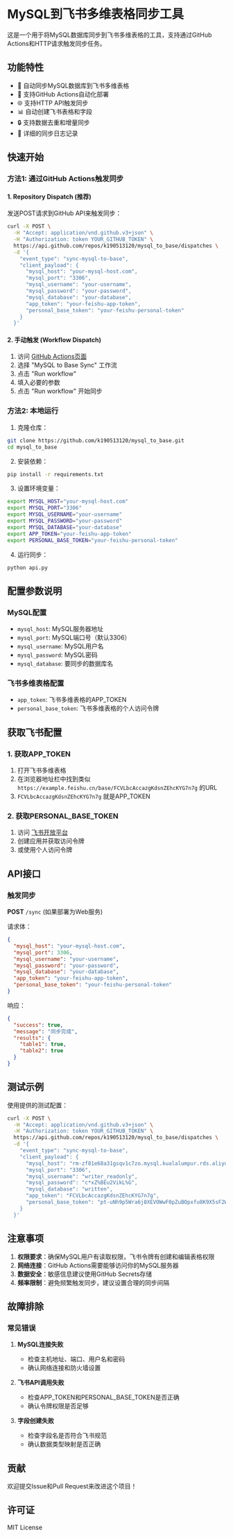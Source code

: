 # MySQL到飞书多维表格同步工具

这是一个用于将MySQL数据库同步到飞书多维表格的工具，支持通过GitHub Actions和HTTP请求触发同步任务。

## 功能特性

- 🔄 自动同步MySQL数据库到飞书多维表格
- 🚀 支持GitHub Actions自动化部署
- 🌐 支持HTTP API触发同步
- 📊 自动创建飞书表格和字段
- 🔒 支持数据去重和增量同步
- 📝 详细的同步日志记录

## 快速开始

### 方法1: 通过GitHub Actions触发同步

#### 1. Repository Dispatch (推荐)

发送POST请求到GitHub API来触发同步：

```bash
curl -X POST \
  -H "Accept: application/vnd.github.v3+json" \
  -H "Authorization: token YOUR_GITHUB_TOKEN" \
  https://api.github.com/repos/k190513120/mysql_to_base/dispatches \
  -d '{
    "event_type": "sync-mysql-to-base",
    "client_payload": {
      "mysql_host": "your-mysql-host.com",
      "mysql_port": "3306",
      "mysql_username": "your-username",
      "mysql_password": "your-password",
      "mysql_database": "your-database",
      "app_token": "your-feishu-app-token",
      "personal_base_token": "your-feishu-personal-token"
    }
  }'
```

#### 2. 手动触发 (Workflow Dispatch)

1. 访问 [GitHub Actions页面](https://github.com/k190513120/mysql_to_base/actions)
2. 选择 "MySQL to Base Sync" 工作流
3. 点击 "Run workflow"
4. 填入必要的参数
5. 点击 "Run workflow" 开始同步

### 方法2: 本地运行

1. 克隆仓库：
```bash
git clone https://github.com/k190513120/mysql_to_base.git
cd mysql_to_base
```

2. 安装依赖：
```bash
pip install -r requirements.txt
```

3. 设置环境变量：
```bash
export MYSQL_HOST="your-mysql-host.com"
export MYSQL_PORT="3306"
export MYSQL_USERNAME="your-username"
export MYSQL_PASSWORD="your-password"
export MYSQL_DATABASE="your-database"
export APP_TOKEN="your-feishu-app-token"
export PERSONAL_BASE_TOKEN="your-feishu-personal-token"
```

4. 运行同步：
```bash
python api.py
```

## 配置参数说明

### MySQL配置
- `mysql_host`: MySQL服务器地址
- `mysql_port`: MySQL端口号（默认3306）
- `mysql_username`: MySQL用户名
- `mysql_password`: MySQL密码
- `mysql_database`: 要同步的数据库名

### 飞书多维表格配置
- `app_token`: 飞书多维表格的APP_TOKEN
- `personal_base_token`: 飞书多维表格的个人访问令牌

## 获取飞书配置

### 1. 获取APP_TOKEN
1. 打开飞书多维表格
2. 在浏览器地址栏中找到类似 `https://example.feishu.cn/base/FCVLbcAccazgKdsnZEhcKYG7n7g` 的URL
3. `FCVLbcAccazgKdsnZEhcKYG7n7g` 就是APP_TOKEN

### 2. 获取PERSONAL_BASE_TOKEN
1. 访问 [飞书开放平台](https://open.feishu.cn/)
2. 创建应用并获取访问令牌
3. 或使用个人访问令牌

## API接口

### 触发同步

**POST** `/sync` (如果部署为Web服务)

请求体：
```json
{
  "mysql_host": "your-mysql-host.com",
  "mysql_port": 3306,
  "mysql_username": "your-username",
  "mysql_password": "your-password",
  "mysql_database": "your-database",
  "app_token": "your-feishu-app-token",
  "personal_base_token": "your-feishu-personal-token"
}
```

响应：
```json
{
  "success": true,
  "message": "同步完成",
  "results": {
    "table1": true,
    "table2": true
  }
}
```

## 测试示例

使用提供的测试配置：

```bash
curl -X POST \
  -H "Accept: application/vnd.github.v3+json" \
  -H "Authorization: token YOUR_GITHUB_TOKEN" \
  https://api.github.com/repos/k190513120/mysql_to_base/dispatches \
  -d '{
    "event_type": "sync-mysql-to-base",
    "client_payload": {
      "mysql_host": "rm-zf81e68a31gsqv1c7zo.mysql.kualalumpur.rds.aliyuncs.com",
      "mysql_port": "3306",
      "mysql_username": "writer_readonly",
      "mysql_password": "c*xZ%BEu2VikL%G",
      "mysql_database": "written",
      "app_token": "FCVLbcAccazgKdsnZEhcKYG7n7g",
      "personal_base_token": "pt-uNh9p5Wra6j8XEVOWwF0pZuBOpxfu8K9X5sF2WiZAQAAAkCBYAQAEWvFeL6P"
    }
  }'
```

## 注意事项

1. **权限要求**：确保MySQL用户有读取权限，飞书令牌有创建和编辑表格权限
2. **网络连接**：GitHub Actions需要能够访问你的MySQL服务器
3. **数据安全**：敏感信息建议使用GitHub Secrets存储
4. **频率限制**：避免频繁触发同步，建议设置合理的同步间隔

## 故障排除

### 常见错误

1. **MySQL连接失败**
   - 检查主机地址、端口、用户名和密码
   - 确认网络连接和防火墙设置

2. **飞书API调用失败**
   - 检查APP_TOKEN和PERSONAL_BASE_TOKEN是否正确
   - 确认令牌权限是否足够

3. **字段创建失败**
   - 检查字段名是否符合飞书规范
   - 确认数据类型映射是否正确

## 贡献

欢迎提交Issue和Pull Request来改进这个项目！

## 许可证

MIT License